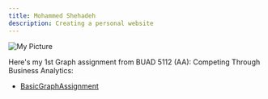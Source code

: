 ```yaml
---
title: Mohammed Shehadeh
description: Creating a personal website
---
```



![My Picture](C:/Users/mohammed.shehadeh/CTBA/WebPicture.JPG)

Here's my 1st Graph assignment from BUAD 5112 (AA): Competing Through Business Analytics:
- [BasicGraphAssignment](/BasicGraph/index.md)
